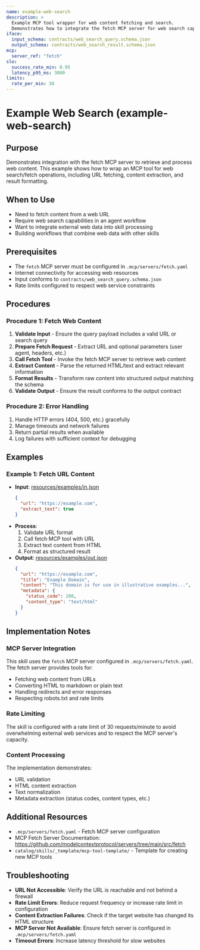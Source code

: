 ```yaml
---
name: example-web-search
description: >
  Example MCP tool wrapper for web content fetching and search.
  Demonstrates how to integrate the fetch MCP server for web search capabilities.
iface:
  input_schema: contracts/web_search_query.schema.json
  output_schema: contracts/web_search_result.schema.json
mcp:
  server_ref: "fetch"
slo:
  success_rate_min: 0.95
  latency_p95_ms: 3000
limits:
  rate_per_min: 30
---
```


# Example Web Search (example-web-search)

## Purpose
Demonstrates integration with the fetch MCP server to retrieve and process web content. This example shows how to wrap an MCP tool for web search/fetch operations, including URL fetching, content extraction, and result formatting.

## When to Use
- Need to fetch content from a web URL
- Require web search capabilities in an agent workflow
- Want to integrate external web data into skill processing
- Building workflows that combine web data with other skills

## Prerequisites
- The `fetch` MCP server must be configured in `.mcp/servers/fetch.yaml`
- Internet connectivity for accessing web resources
- Input conforms to `contracts/web_search_query.schema.json`
- Rate limits configured to respect web service constraints

## Procedures

### Procedure 1: Fetch Web Content
1. **Validate Input** - Ensure the query payload includes a valid URL or search query
2. **Prepare Fetch Request** - Extract URL and optional parameters (user agent, headers, etc.)
3. **Call Fetch Tool** - Invoke the fetch MCP server to retrieve web content
4. **Extract Content** - Parse the returned HTML/text and extract relevant information
5. **Format Results** - Transform raw content into structured output matching the schema
6. **Validate Output** - Ensure the result conforms to the output contract

### Procedure 2: Error Handling
1. Handle HTTP errors (404, 500, etc.) gracefully
2. Manage timeouts and network failures
3. Return partial results when available
4. Log failures with sufficient context for debugging

## Examples

### Example 1: Fetch URL Content
- **Input**: [resources/examples/in.json](resources/examples/in.json)
  ```json
  {
    "url": "https://example.com",
    "extract_text": true
  }
  ```
- **Process**:
  1. Validate URL format
  2. Call fetch MCP tool with URL
  3. Extract text content from HTML
  4. Format as structured result
- **Output**: [resources/examples/out.json](resources/examples/out.json)
  ```json
  {
    "url": "https://example.com",
    "title": "Example Domain",
    "content": "This domain is for use in illustrative examples...",
    "metadata": {
      "status_code": 200,
      "content_type": "text/html"
    }
  }
  ```

## Implementation Notes

### MCP Server Integration
This skill uses the `fetch` MCP server configured in `.mcp/servers/fetch.yaml`. The fetch server provides tools for:
- Fetching web content from URLs
- Converting HTML to markdown or plain text
- Handling redirects and error responses
- Respecting robots.txt and rate limits

### Rate Limiting
The skill is configured with a rate limit of 30 requests/minute to avoid overwhelming external web services and to respect the MCP server's capacity.

### Content Processing
The implementation demonstrates:
- URL validation
- HTML content extraction
- Text normalization
- Metadata extraction (status codes, content types, etc.)

## Additional Resources
- `.mcp/servers/fetch.yaml` - Fetch MCP server configuration
- MCP Fetch Server Documentation: https://github.com/modelcontextprotocol/servers/tree/main/src/fetch
- `catalog/skills/_template/mcp-tool-template/` - Template for creating new MCP tools

## Troubleshooting
- **URL Not Accessible**: Verify the URL is reachable and not behind a firewall
- **Rate Limit Errors**: Reduce request frequency or increase rate limit in configuration
- **Content Extraction Failures**: Check if the target website has changed its HTML structure
- **MCP Server Not Available**: Ensure fetch server is configured in `.mcp/servers/fetch.yaml`
- **Timeout Errors**: Increase latency threshold for slow websites
